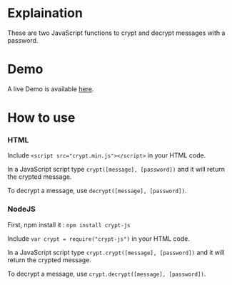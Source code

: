 # Explaination

These are two JavaScript functions to crypt and decrypt messages with a password.

# Demo

A live Demo is available [here](https://max1truc.github.io/crypt/demo.html).

# How to use

### HTML

Include ```<script src="crypt.min.js"></script>``` in your HTML code. 

In a JavaScript script type ```crypt([message], [password])``` and it will return the crypted message.

To decrypt a message, use ```decrypt([message], [password])```.

### NodeJS

First, npm install it : ```npm install crypt-js```

Include ```var crypt = require("crypt-js")``` in your HTML code.

In a JavaScript script type ```crypt.crypt([message], [password])``` and it will return the crypted message.

To decrypt a message, use ```crypt.decrypt([message], [password])```.
